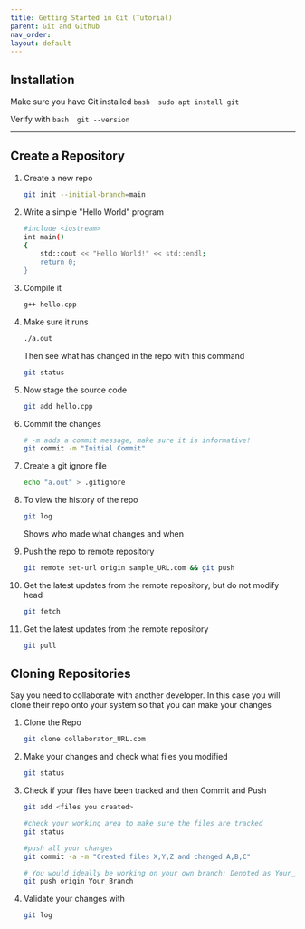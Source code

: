 ```yaml
---
title: Getting Started in Git (Tutorial)
parent: Git and Github
nav_order: 
layout: default
---
```


## Installation

Make sure you have Git installed 
    ```bash 
    sudo apt install git
    ```

Verify with 
    ```bash 
    git --version
    ```

---

## Create a Repository
1. Create a new repo 
    ```bash
    git init --initial-branch=main
    ```

2. Write a simple "Hello World" program 
    ```bash
    #include <iostream>
    int main() 
    {
        std::cout << "Hello World!" << std::endl;
        return 0;
    }
    ```

3. Compile it 
    ```bash 
    g++ hello.cpp
    ```

4. Make sure it runs
    ```bash 
    ./a.out
    ```
    Then see what has changed in the repo with this command

    ```bash
    git status
    ```

5. Now stage the source code 
    ```bash 
    git add hello.cpp
    ```

6. Commit the changes 
    ```bash
    # -m adds a commit message, make sure it is informative!
    git commit -m "Initial Commit"
    ```

7. Create a git ignore file
    ```bash
    echo "a.out" > .gitignore 
    ```

8. To view the history of the repo
    ```bash
    git log
    ``` 
    Shows who made what changes and when

9. Push the repo to remote repository 
    ```bash 
    git remote set-url origin sample_URL.com && git push
    ```

10. Get the latest updates from the remote repository, but do not modify head
    ```bash
    git fetch
    ```

11. Get the latest updates from the remote repository 
    ```bash
    git pull 
    ```

## Cloning Repositories
Say you need to collaborate with another developer. In this case you will clone their repo onto your system so that you can make your changes 

1. Clone the Repo
    ```bash 
    git clone collaborator_URL.com

2. Make your changes and check what files you modified
    ```bash
    git status
    ```

3. Check if your files have been tracked and then Commit and Push
    ```bash 
    git add <files you created>
    
    #check your working area to make sure the files are tracked
    git status 

    #push all your changes
    git commit -a -m "Created files X,Y,Z and changed A,B,C"
    
    # You would ideally be working on your own branch: Denoted as Your_Branch
    git push origin Your_Branch

4. Validate your changes with 
    ```bash
    git log
    ```



